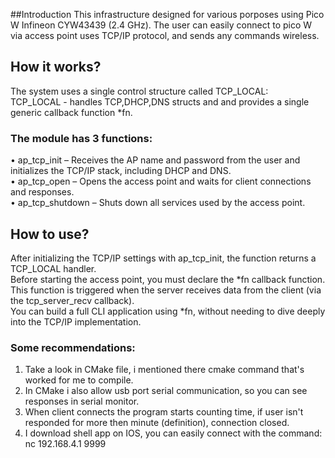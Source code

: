 ##Introduction
This infrastructure designed for various porposes using Pico W Infineon CYW43439 (2.4 GHz).
The user can easily connect to pico W via access point uses TCP/IP protocol, and sends any commands wireless.

## How it works?

The system uses a single control structure called TCP_LOCAL:  
TCP_LOCAL - handles TCP,DHCP,DNS structs and and provides a single generic callback function *fn.

### The module has 3 functions:
•	ap_tcp_init – Receives the AP name and password from the user and initializes the TCP/IP stack, including DHCP and DNS.  
•	ap_tcp_open – Opens the access point and waits for client connections and responses.  
•	ap_tcp_shutdown – Shuts down all services used by the access point.


## How to use?

After initializing the TCP/IP settings with ap_tcp_init, the function returns a TCP_LOCAL handler.  
Before starting the access point, you must declare the *fn callback function.  
This function is triggered when the server receives data from the client (via the tcp_server_recv callback).  
You can build a full CLI application using *fn, without needing to dive deeply into the TCP/IP implementation.

### Some recommendations:
1) Take a look in CMake file, i mentioned there cmake command that's worked for me to compile.
2) In CMake i also allow usb port serial communication, so you can see responses in serial monitor.
3) When client connects the program starts counting time, if user isn't responded for more then minute (definition), connection closed.
4) I download shell app on IOS, you can easily connect with the command: nc 192.168.4.1 9999
